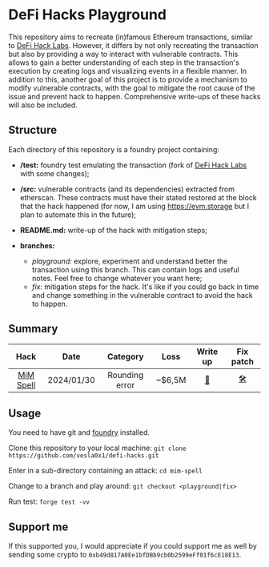 # DeFi Hacks Playground
This repository aims to recreate (in)famous Ethereum transactions, similar to [DeFi Hack Labs](https://github.com/SunWeb3Sec/DeFiHackLabs/). However, it differs by not only recreating the transaction but also by providing a way to interact with vulnerable contracts. This allows to gain a better understanding of each step in the transaction's execution by creating logs and visualizing events in a flexible manner. In addition to this, another goal of this project is to provide a mechanism to modify vulnerable contracts, with the goal to mitigate the root cause of the issue and prevent hack to happen. Comprehensive write-ups of these hacks will also be included.

## Structure
Each directory of this repository is a foundry project containing:
- **/test:** foundry test emulating the transaction (fork of [DeFi Hack Labs](https://github.com/SunWeb3Sec/DeFiHackLabs/) with some changes);

- **/src:** vulnerable contracts (and its dependencies) extracted from etherscan. These contracts must have their stated restored at the block that the hack happened (for now, I am using https://evm.storage but I plan to automate this in the future);

- **README.md:** write-up of the hack with mitigation steps;

- **branches:**
  - *playground:* explore, experiment and understand better the transaction using this branch. This can contain logs and useful notes. Feel free to change whatever you want here;
  - *fix:* mitigation steps for the hack. It's like if you could go back in time and change something in the vulnerable contract to avoid the hack to happen. 


## Summary
| Hack                      | Date          | Category        | Loss      | Write up | Fix patch  |
|:-------------------------:|:-------------:|:---------------:|:---------:|:--------:|:----------:|
| [MiM Spell](./mim-spell/) | 2024/01/30    | Rounding error  | ~$6,5M    | [📝]()   | [🛠️]()     |



## Usage
You need to have git and [foundry](https://book.getfoundry.sh/getting-started/installation) installed.

Clone this repository to your local machine:
`git clone https://github.com/vesla0x1/defi-hacks.git`

Enter in a sub-directory containing an attack:
`cd mim-spell`

Change to a branch and play around:
`git checkout <playground|fix>`

Run test:
`forge test -vv`

## Support me
If this supported you, I would appreciate if you could support me as well by sending some crypto to `0xb49d817A0Ee1bfDBb9cb0b2599eFf01f6cE18E13`.